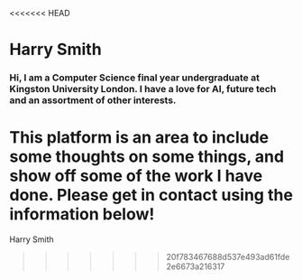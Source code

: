 <<<<<<< HEAD
# Harry Smith

### Hi, I am a Computer Science final year undergraduate at Kingston University London. I have a love for AI, future tech and an assortment of other interests. 

This platform is an area to include some thoughts on some things, and show off some of the work I have done. Please get in contact using the information below!
=======
Harry Smith
>>>>>>> 20f783467688d537e493ad61fde2e6673a216317
